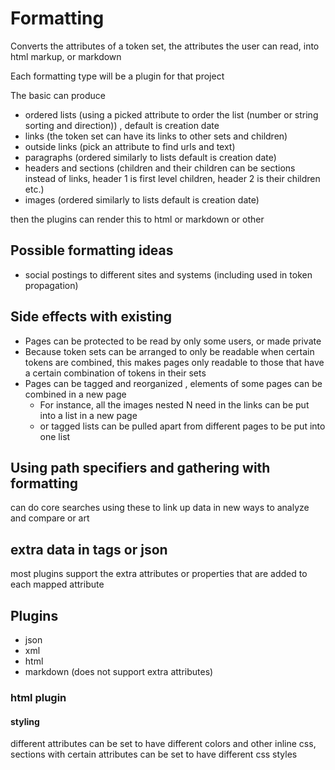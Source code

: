 # Formatting

Converts the attributes of a token set, the attributes the user can read, into html markup, or markdown

Each formatting type will be a plugin for that project

The basic can produce 

* ordered lists (using a picked attribute to order the list (number or string sorting and direction)) , default is creation date
* links (the token set can have its links to other sets and children)
* outside links (pick an attribute to find urls and text)
* paragraphs (ordered similarly to lists default is creation date)
* headers and sections (children and their children can be sections instead of links, header 1 is first level children, header 2 is their children etc.)
* images (ordered similarly to lists default is creation date)


then the plugins can render this to html or markdown or other

## Possible formatting ideas

* social postings to different sites and systems (including used in token propagation)

## Side effects with existing

* Pages can be protected to be read by only some users, or made private
* Because token sets can be arranged to only be readable when certain tokens are combined, this makes pages only readable to those that have a certain combination of tokens in their sets
* Pages can be tagged and reorganized , elements of some pages can be combined in a new page
  * For instance, all the images nested N need in the links can be put into a list in a new page
  * or tagged lists can be pulled apart from different pages to be put into one list

## Using path specifiers and gathering with formatting

can do core searches using these to link up data in new ways to analyze and compare or art


## extra data in tags or json

most plugins support the extra attributes or properties that are added to each mapped attribute



## Plugins 

* json
* xml
* html
* markdown (does not support extra attributes)


### html plugin 

#### styling

different attributes can be set to have different colors and other inline css, sections with certain attributes can be set to have different css styles
